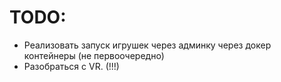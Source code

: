 # TODO:
- Реализовать запуск игрушек через админку через докер контейнеры (не первоочередно)
- Разобраться с VR. (!!!)